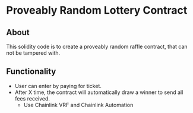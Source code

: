 # Proveably Random Lottery Contract

## About
This solidity code is to create a proveably random raffle contract, that can not be tampered with.

## Functionality
-  User can enter by paying for ticket.
-  After X time, the contract will automatically draw a winner to send all fees received.
    - Use Chainlink VRF and Chainlink Automation